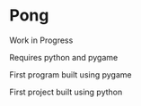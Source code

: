 # Pong
<p>Work in Progress</p>
<p>Requires python and pygame</p>
<p>First program built using pygame</p>
<p>First project built using python</p>
